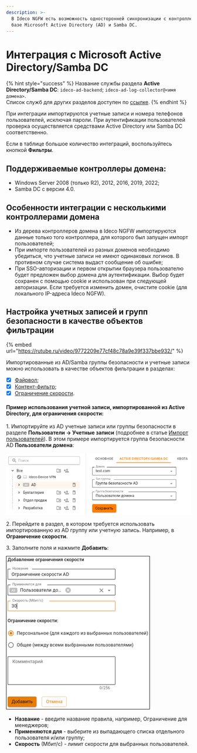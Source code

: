 ```yaml
---
description: >-
  В Ideco NGFW есть возможность односторонней синхронизации с контроллером домена на
  базе Microsoft Active Directory (AD) и Samba DC.
---
```


# Интеграция с Microsoft Active Directory/Samba DC

{% hint style="success" %}
Название службы раздела **Active Directory/Samba DC**: `ideco-ad-backend`; `ideco-ad-log-collector@<имя домена>`. \
Список служб для других разделов доступен по [ссылке](/settings/server-management/terminal/README.md).
{% endhint %}

При интеграции импортируются учетные записи и номера телефонов пользователей, исключая пароли. При аутентификации пользователей проверка осуществляется средствами Active Directory или Samba DC соответственно.

Если в таблице большое количество интеграций, воспользуйтесь кнопкой **Фильтры**.

## Поддерживаемые контроллеры домена:

* Windows Server 2008 (только R2), 2012, 2016, 2019, 2022;
* Samba DC с версии 4.0.

## Особенности интеграции с несколькими контроллерами домена

* Из дерева контроллеров домена в Ideco NGFW импортируются данные только того контроллера, для которого был запущен импорт пользователей;
* При импорте пользователей из разных доменов необходимо убедиться, что учетные записи не имеют одинаковых логинов. В противном случае система выдаст сообщение об ошибке;
* При SSO-авторизации и первом открытии браузера пользователю будет предложен выбор домена для аутентификации. Выбор будет сохранен с помощью cookie и использован при следующей авторизации. Если требуется изменить домен, очистите cookie (для локального IP-адреса Ideco NGFW).

## Настройка учетных записей и групп безопасности в качестве объектов фильтрации

{% embed url="https://rutube.ru/video/9772209e77cf48c78a9e39f337bbe932/" %}

Импортированные из AD/Samba группы безопасности и учетные записи можно использовать в качестве объектов фильтрации в разделах:

* [X] [Файрвол](/settings/access-rules/firewall.md);
* [X] [Контент-фильтр](/settings/access-rules/content-filter/);
* [X] [Ограничение скорости](/settings/access-rules/shaper.md).

#### Пример использования учетной записи, импортированной из Active Directory, для ограничения скорости:

1\. Импортируйте из AD учетные записи или группы безопасности в разделе **Пользователи -> Учетные записи** (подробнее в статье [Импорт пользователей](user-import.md)). В этом примере импортируется группа безопасности AD **Пользователи домена**:

![](/.gitbook/assets/tree18.png)

2\. Перейдите в раздел, в котором требуется использовать импортированную из AD группу или учетную запись. Например, в **Ограничение скорости**.

3\. Заполните поля и нажмите **Добавить**:

![](/.gitbook/assets/ad-shaper.png)

* **Название** - введите название правила, например, Ограничение для менеджеров;
* **Применяются для** - выберите из выпадающего списка отдельного пользователя и/или группу;
* **Cкорость** (Мбит/с) - лимит скорости для выбранных пользователей.

